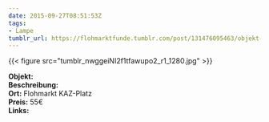 ```yaml
---
date: 2015-09-27T08:51:53Z
tags:
- Lampe
tumblr_url: https://flohmarktfunde.tumblr.com/post/131476095463/objekt-lorem-ipsum-beschreibung-lorem-ipsum-ort
---
```

 {{< figure src="tumblr_nwggeiNI2f1tfawupo2_r1_1280.jpg" >}}  

**Objekt:**   
**Beschreibung:**   
**Ort:** Flohmarkt KAZ-Platz  
**Preis:** 55€  
**Links:** 
